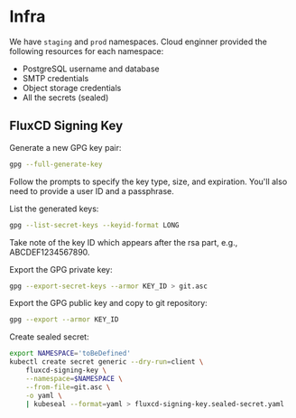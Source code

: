 # Infra

We have `staging` and `prod` namespaces. Cloud enginner provided the following resources for each namespace:

- PostgreSQL username and database
- SMTP credentials
- Object storage credentials
- All the secrets (sealed)

## FluxCD Signing Key

Generate a new GPG key pair:

```bash
gpg --full-generate-key
```

Follow the prompts to specify the key type, size, and expiration. You'll also need to provide a user ID and a passphrase.

List the generated keys:

```bash
gpg --list-secret-keys --keyid-format LONG
```

Take note of the key ID which appears after the rsa part, e.g., ABCDEF1234567890.

Export the GPG private key:

```bash
gpg --export-secret-keys --armor KEY_ID > git.asc
```

Export the GPG public key and copy to git repository:

```bash
gpg --export --armor KEY_ID
```

Create sealed secret:

```bash
export NAMESPACE='toBeDefined'
kubectl create secret generic --dry-run=client \
    fluxcd-signing-key \
    --namespace=$NAMESPACE \
    --from-file=git.asc \
    -o yaml \
    | kubeseal --format=yaml > fluxcd-signing-key.sealed-secret.yaml
```
